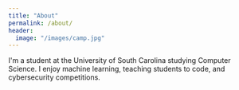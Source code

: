 ```yaml
---
title: "About"
permalink: /about/
header:
  image: "/images/camp.jpg"
---
```

I'm a student at the University of South Carolina studying Computer Science. I enjoy machine learning, teaching students to code, and cybersecurity competitions.
